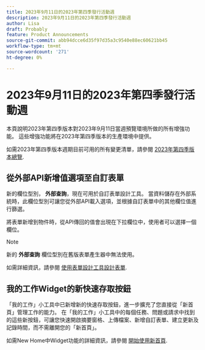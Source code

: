 ```yaml
---
title: 2023年9月11日的2023年第四季發行活動週
description: 2023年9月11日的2023年第四季發行活動週
author: Lisa
draft: Probably
feature: Product Announcements
source-git-commit: abb94dcce6d35f97d35a3c9540e88ec60621bb45
workflow-type: tm+mt
source-wordcount: '271'
ht-degree: 0%

---
```


# 2023年9月11日的2023年第四季發行活動週

本頁說明2023年第四季版本對2023年9月11日當週預覽環境所做的所有增強功能。 這些增強功能將在2023年第四季版本的生產環境中提供。

如需2023年第四季版本週期目前可用的所有變更清單，請參閱 [2023年第四季版本總覽](/help/quicksilver/product-announcements/product-releases/23-q4-release-activity/23-q4-release-overview.md).

## 從外部API新增值選項至自訂表單

新的欄位型別， **外部查詢**，現在可用於自訂表單設計工具。 當資料儲存在外部系統時，此欄位型別可讓您從外部API載入選項，並根據自訂表單中的其他欄位值進行篩選。

將表單新增到物件時，從API傳回的值會出現在下拉欄位中，使用者可以選擇一個欄位。

>[!NOTE]
>
>新的 **外部查詢** 欄位型別在舊版表單產生器中無法使用。

如需詳細資訊，請參閱 [使用表單設計工具設計表單](/help/quicksilver/administration-and-setup/customize-workfront/create-manage-custom-forms/form-designer/design-a-form/design-a-form.md).

## 我的工作Widget的新快速存取按鈕

「我的工作」小工具中已新增新的快速存取按鈕，進一步擴充了您直接從「新首頁」管理工作的能力。 在「我的工作」小工具中的每個任務、問題或請求中找到的這些新按鈕，可讓您快速開啟摘要窗格、上傳檔案、新增自訂表單、建立更新及記錄時間，而不需離開您的「新首頁」。

如需New Home中Widget功能的詳細資訊，請參閱 [開始使用新首頁](/help/quicksilver/workfront-basics/using-home/new-home/get-started-with-new-home.md).
